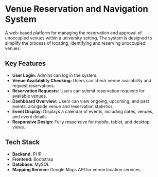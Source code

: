 # Venue Reservation and Navigation System

A web-based platform for managing the reservation and approval of unoccupied venues within a university setting. The system is designed to simplify the process of locating, identifying and reserving unoccupied venues.

## Key Features

- **User Login:** Admins can log in the system.
- **Venue Availability Checking:** Users can check venue availability and request reservations.
- **Reservation Requests:** Users can submit reservation requests for available venues.
- **Dashboard Overview:** Users can view ongoing, upcoming, and past events, alongside venue and reservation statistics.
- **Event Display:** Displays a calendar of events, including dates, venues, and event details.
- **Responsive Design:** Fully responsive for mobile, tablet, and desktop views.

## Tech Stack

- **Backend:** PHP
- **Frontend:** Bootstrap
- **Database:** MySQL
- **Mapping Service:** Google Maps API for venue location services


